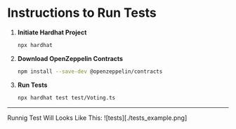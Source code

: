 
# Instructions to Run Tests

1. **Initiate Hardhat Project**
   ```bash
   npx hardhat
   ```

2. **Download OpenZeppelin Contracts**
   ```bash
   npm install --save-dev @openzeppelin/contracts
   ```

3. **Run Tests**
   ```bash
   npx hardhat test test/Voting.ts
   ```

----

Runnig Test Will Looks Like This: 
![tests][./tests_example.png]